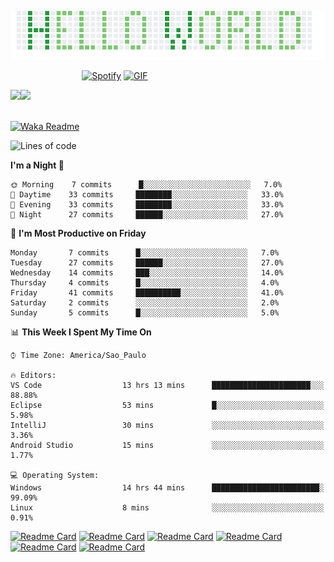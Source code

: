 <p><img align="justify" src="assets/hello_world.png" alt="img hello world"></p>

&nbsp;&nbsp;&nbsp;&nbsp;&nbsp;&nbsp;&nbsp;&nbsp;&nbsp;&nbsp;&nbsp;&nbsp;&nbsp;&nbsp;&nbsp;&nbsp;&nbsp;&nbsp;&nbsp;&nbsp;&nbsp;&nbsp;&nbsp;&nbsp;&nbsp;&nbsp;&nbsp;&nbsp;&nbsp;[![Spotify](https://novatorem-marcosbarker.vercel.app/api/spotify)](https://open.spotify.com/user/marcos_barker) [<img alt="GIF" height="130px" src="https://media.giphy.com/media/6iG7AvqmLXgTvay1dq/giphy.gif">](https://open.spotify.com/user/marcos_barker) 

<a href="https://linktr.ee/marcos_barker">
<img height="137px" src="https://readme-stats-marcosbarker.vercel.app/api?username=marcosbarker&hide_title=true&hide_border=true&show_icons=true&include_all_commits=false&count_private=true&line_height=21&text_color=000&icon_color=000&bg_color=0,2CD2B6,4FDD8D,7BD66D&theme=graywhite" /><img height="137px" src="https://readme-stats-marcosbarker.vercel.app/api/top-langs/?username=marcosbarker&hide_title=true&hide_border=true&layout=compact&langs_count=7&exclude_repo=comp426,Redventures-Movie-Quotes&text_color=000&icon_color=fff&bg_color=0,7BD66D,B0D959,CFC934&theme=graywhite" />
</a>

</br>
</br>

[![Waka Readme](https://github.com/marcosbarker/marcosbarker/actions/workflows/waka-readme.yml/badge.svg?branch=master)](https://github.com/marcosbarker/marcosbarker/actions/workflows/waka-readme.yml)

<!--START_SECTION:waka-->
![Lines of code](https://img.shields.io/badge/From%20Hello%20World%20I%27ve%20Written-10301%20lines%20of%20code-blue)

**I'm a Night 🦉** 

```text
🌞 Morning    7 commits      █░░░░░░░░░░░░░░░░░░░░░░░░   7.0% 
🌆 Daytime    33 commits     ████████░░░░░░░░░░░░░░░░░   33.0% 
🌃 Evening    33 commits     ████████░░░░░░░░░░░░░░░░░   33.0% 
🌙 Night      27 commits     ██████░░░░░░░░░░░░░░░░░░░   27.0%

```
📅 **I'm Most Productive on Friday** 

```text
Monday       7 commits      █░░░░░░░░░░░░░░░░░░░░░░░░   7.0% 
Tuesday      27 commits     ██████░░░░░░░░░░░░░░░░░░░   27.0% 
Wednesday    14 commits     ███░░░░░░░░░░░░░░░░░░░░░░   14.0% 
Thursday     4 commits      █░░░░░░░░░░░░░░░░░░░░░░░░   4.0% 
Friday       41 commits     ██████████░░░░░░░░░░░░░░░   41.0% 
Saturday     2 commits      ░░░░░░░░░░░░░░░░░░░░░░░░░   2.0% 
Sunday       5 commits      █░░░░░░░░░░░░░░░░░░░░░░░░   5.0%

```


📊 **This Week I Spent My Time On** 

```text
⌚︎ Time Zone: America/Sao_Paulo

🔥 Editors: 
VS Code                  13 hrs 13 mins      ██████████████████████░░░   88.88% 
Eclipse                  53 mins             █░░░░░░░░░░░░░░░░░░░░░░░░   5.98% 
IntelliJ                 30 mins             ░░░░░░░░░░░░░░░░░░░░░░░░░   3.36% 
Android Studio           15 mins             ░░░░░░░░░░░░░░░░░░░░░░░░░   1.77%

💻 Operating System: 
Windows                  14 hrs 44 mins      ████████████████████████░   99.09% 
Linux                    8 mins              ░░░░░░░░░░░░░░░░░░░░░░░░░   0.91%

```


<!--END_SECTION:waka-->


[![Readme Card](https://github-readme-stats.vercel.app/api/pin/?username=marcosbarker&repo=alura.imersaoDev&bg_color=0,3AFC55,3AFC55,3B93E6&theme=graywhite)](https://github.com/marcosbarker/alura.imersaoDev)
[![Readme Card](https://github-readme-stats.vercel.app/api/pin/?username=marcosbarker&repo=alura.imersaoDados&bg_color=3B93E6,3B93E6,3AFC55&theme=graywhite)](https://github.com/marcosbarker/alura.imersaoDados)
[![Readme Card](https://github-readme-stats.vercel.app/api/pin/?username=marcosbarker&repo=serratec.residencia&bg_color=3AFC55,3AFC55,3B93E6&theme=graywhite)](https://github.com/marcosbarker/serratec.residencia)
[![Readme Card](https://github-readme-stats.vercel.app/api/pin/?username=marcosbarker&repo=NLW4-rocketpay&bg_color=3B93E6,3B93E6,3AFC55,3AFC55&theme=graywhite)](https://github.com/marcosbarker/NLW4-rocketpay)
[![Readme Card](https://github-readme-stats.vercel.app/api/pin/?username=marcosbarker&repo=instagram.homepage&bg_color=3AFC55,3AFC55,3B93E6&theme=graywhite)](https://github.com/marcosbarker/recreating.instagram.homepage)
[![Readme Card](https://github-readme-stats.vercel.app/api/pin/?username=marcosbarker&repo=netflix-simple-copy&bg_color=0,3B93E6,3B93E6,3AFC55&theme=graywhite)](https://github.com/marcosbarker/netflix-simple-copy)












